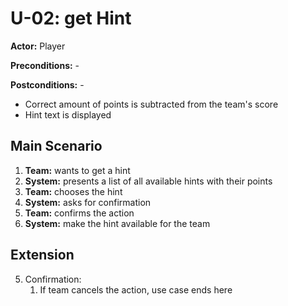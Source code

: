 # U-02: get Hint
**Actor:** Player

**Preconditions:** -

**Postconditions:** -

- Correct amount of points is subtracted from the team's score
- Hint text is displayed

## Main Scenario

 1. **Team:** wants to get a hint
 2. **System:** presents a list of all available hints with their points
 3. **Team:** chooses the hint
 4. **System:** asks for confirmation
 5. **Team:** confirms the action
 6. **System:** make the hint available for the team

## Extension
5. Confirmation:
   1. If team cancels the action, use case ends here

